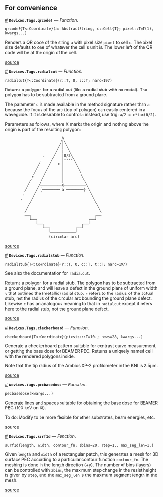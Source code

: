 
<a id='For-convenience-1'></a>

## For convenience

<a id='Devices.Tags.qrcode!' href='#Devices.Tags.qrcode!'>#</a>
**`Devices.Tags.qrcode!`** &mdash; *Function*.



```
qrcode!{T<:Coordinate}(a::AbstractString, c::Cell{T}; pixel::T=T(1), kwargs...)
```

Renders a QR code of the string `a` with pixel size `pixel` to cell `c`. The pixel size defaults to one of whatever the cell's unit is. The lower left of the QR code will be at the origin of the cell.


<a target='_blank' href='https://github.com/PainterQubits/Devices.jl/tree/183856efb0a3d8cd89111991bbe16370a7482d30/src/tags.jl#L32-L40' class='documenter-source'>source</a><br>

<a id='Devices.Tags.radialcut' href='#Devices.Tags.radialcut'>#</a>
**`Devices.Tags.radialcut`** &mdash; *Function*.



```
radialcut{T<:Coordinate}(r::T, Θ, c::T; narc=197)
```

Returns a polygon for a radial cut (like a radial stub with no metal). The polygon has to be subtracted from a ground plane.

The parameter `c` is made available in the method signature rather than `a` because the focus of the arc (top of polygon) can easily centered in a waveguide. If it is desirable to control `a` instead, use trig: `a/2 = c*tan(Θ/2)`.

Parameters as follows, where X marks the origin and nothing above the origin is part of the resulting polygon:

```
                          Λ
                         ╱│╲
                        ╱ │ ╲
                       ╱  |  ╲
                 .    ╱   │Θ/2╲
                .    ╱    │----╲
               ╱    ╱   c │     ╲
              ╱    ╱      │      ╲
             ╱    ╱       │       ╲
            r    ╱        │        ╲
           ╱    ╱         │         ╲
          ╱    ╱──────────X──────────╲
         ╱    ╱ {──────── a ────────} ╲
        .    ╱                         ╲
       .    ╱                           ╲
           ╱                             ╲
          ╱                               ╲
         ╱                                 ╲
         ──┐                             ┌──
           └──┐                       ┌──┘
              └──┐                 ┌──┘
                 └──┐           ┌──┘
                    └───────────┘
                    (circular arc)
```


<a target='_blank' href='https://github.com/PainterQubits/Devices.jl/tree/183856efb0a3d8cd89111991bbe16370a7482d30/src/tags.jl#L67-L108' class='documenter-source'>source</a><br>

<a id='Devices.Tags.radialstub' href='#Devices.Tags.radialstub'>#</a>
**`Devices.Tags.radialstub`** &mdash; *Function*.



```
radialstub{T<:Coordinate}(r::T, Θ, c::T, t::T; narc=197)
```

See also the documentation for `radialcut`.

Returns a polygon for a radial stub. The polygon has to be subtracted from a ground plane, and will leave a defect in the ground plane of uniform width `t` that outlines the (metallic) radial stub. `r` refers to the radius of the actual stub, not the radius of the circular arc bounding the ground plane defect. Likewise `c` has an analogous meaning to that in `radialcut` except it refers here to the radial stub, not the ground plane defect.


<a target='_blank' href='https://github.com/PainterQubits/Devices.jl/tree/183856efb0a3d8cd89111991bbe16370a7482d30/src/tags.jl#L125-L138' class='documenter-source'>source</a><br>

<a id='Devices.Tags.checkerboard' href='#Devices.Tags.checkerboard'>#</a>
**`Devices.Tags.checkerboard`** &mdash; *Function*.



```
checkerboard{T<:Coordinate}(pixsize::T=10.; rows=28, kwargs...)
```

Generate a checkerboard pattern suitable for contrast curve measurement, or getting the base dose for BEAMER PEC. Returns a uniquely named cell with the rendered polygons inside.

Note that the tip radius of the Ambios XP-2 profilometer in the KNI is 2.5μm.


<a target='_blank' href='https://github.com/PainterQubits/Devices.jl/tree/183856efb0a3d8cd89111991bbe16370a7482d30/src/tags.jl#L247-L257' class='documenter-source'>source</a><br>

<a id='Devices.Tags.pecbasedose' href='#Devices.Tags.pecbasedose'>#</a>
**`Devices.Tags.pecbasedose`** &mdash; *Function*.



```
pecbasedose(kwargs...)
```

Generate lines and spaces suitable for obtaining the base dose for BEAMER PEC (100 keV on Si).

To do: Modify to be more flexible for other substrates, beam energies, etc.


<a target='_blank' href='https://github.com/PainterQubits/Devices.jl/tree/183856efb0a3d8cd89111991bbe16370a7482d30/src/tags.jl#L275-L284' class='documenter-source'>source</a><br>

<a id='Devices.Tags.surf1d' href='#Devices.Tags.surf1d'>#</a>
**`Devices.Tags.surf1d`** &mdash; *Function*.



```
surf1d(length, width, contour_fn; zbins=20, step=1., max_seg_len=1.)
```

Given `length` and `width` of a rectangular patch, this generates a mesh for 3D surface PEC according to a particular contour function `contour_fn`. The meshing is done in the length direction (+y). The number of bins (layers) can be controlled with `zbins`, the maximum step change in the resist height is given by `step`, and the `max_seg_len` is the maximum segment length in the mesh.


<a target='_blank' href='https://github.com/PainterQubits/Devices.jl/tree/183856efb0a3d8cd89111991bbe16370a7482d30/src/tags.jl#L335-L346' class='documenter-source'>source</a><br>

